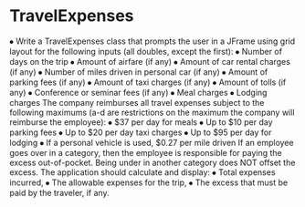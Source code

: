 # TravelExpenses

⦁	Write a TravelExpenses class that prompts the user in a JFrame using grid layout for the following inputs (all doubles, except the first):
⦁	Number of days on the trip
⦁	Amount of airfare (if any)
⦁	Amount of car rental charges (if any)
⦁	Number of miles driven in personal car (if any)
⦁	Amount of parking fees (if any)
⦁	Amount of taxi charges (if any)
⦁	Amount of tolls (if any)
⦁	Conference or seminar fees (if any)
⦁	Meal charges
⦁	Lodging charges
The company reimburses all travel expenses subject to the following maximums (a-d are restrictions on the maximum the company will reimburse the employee):
⦁	$37 per day for meals
⦁	Up to $10 per day parking fees
⦁	Up to $20 per day taxi charges
⦁	Up to $95 per day for lodging
⦁	If a personal vehicle is used, $0.27 per mile driven
If an employee goes over in a category, then the employee is responsible for paying the excess out-of-pocket. Being under in another category does NOT offset the excess.
The application should calculate and display:
⦁	Total expenses incurred,
⦁	The allowable expenses for the trip,
⦁	The excess that must be paid by the traveler, if any.
